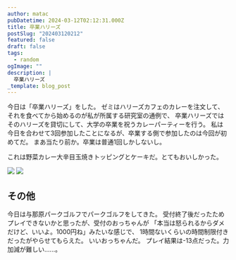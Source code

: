 ```yaml
---
author: matac
pubDatetime: 2024-03-12T02:12:31.000Z
title: 卒業ハリーズ
postSlug: "202403120212"
featured: false
draft: false
tags:
  - random
ogImage: ""
description: |
  卒業ハリーズ
_template: blog_post
---
```


今日は「卒業ハリーズ」をした。
ゼミはハリーズカフェのカレーを注文して、それを食べてから始めるのが私が所属する研究室の通例で、
卒業ハリーズではそのハリーズを貸切にして、大学の卒業を祝うカレーパーティーを行う。
私は今日を合わせて3回参加したことになるが、卒業する側で参加したのは今回が初めてだ。
まあ当たり前か。卒業は普通1回しかしないし。

これは野菜カレー大辛目玉焼きトッピングとケーキだ。とてもおいしかった。

![](/img/harrys-curry-g.jpg)
![](/img/harrys-cake-g.jpg)

## その他

今日は与那原パークゴルフでパークゴルフをしてきた。
受付終了後だったためプレイできないかと思ったが、受付のおっちゃんが
「本当は怒られるからダメだけど、いいよ。1000円ね」みたいな感じで、
1時間ないくらいの時間制限付きだったがやらせてもらえた。
いいおっちゃんだ。
プレイ結果は-13点だった。力加減が難しい......。
